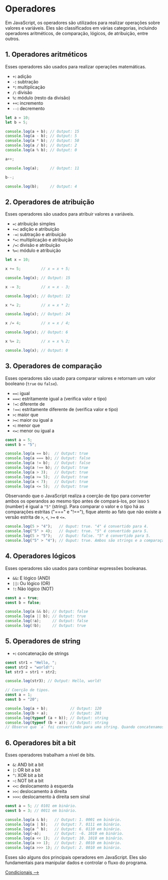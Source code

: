 # Operadores

Em JavaScript, os operadores são utilizados para realizar operações sobre valores e variáveis. Eles são classificados em várias categorias, incluindo operadores aritméticos, de comparação, lógicos, de atribuição, entre outros.

## 1. Operadores aritméticos

Esses operadores são usados para realizar operações matemáticas.

- `+`**:** adição
- `-`**:** subtração
- `*`**:** multiplicação
- `/`**:** divisão
- `%`**:** módulo (resto da divisão)
- `++`**:** incremento
- `--`**:** decremento

```JavaScript
let a = 10;
let b = 5;

console.log(a + b); // Output: 15
console.log(a - b); // Output: 5
console.log(a * b); // Output: 50
console.log(a / b); // Output: 2
console.log(a % b); // Output: 0

a++;

console.log(a);     // Output: 11

b--;

console.log(b);     // Output: 4
```

## 2. Operadores de atribuição

Esses operadores são usados para atribuir valores a variáveis.

- `=`**:** atribuição simples
- `+=`**:** adição e atribuição
- `-=`**:** subtração e atribuição
- `*=`**:** multiplicação e atribuição
- `/=`**:** divisão e atribuição
- `%=`**:** módulo e atribuição

```JavaScript
let x = 10;

x += 5;         // x = x + 5;

console.log(x); // Output: 15

x -= 3;         // x = x - 3;

console.log(x); // Output: 12

x *= 2;         // x = x * 2;

console.log(x); // Output: 24

x /= 4;         // x = x / 4;

console.log(x); // Output: 6

x %= 2;         // x = x % 2;

console.log(x); // Output: 0
```

## 3. Operadores de comparação

Esses operadores são usado para comparar valores e retornam um valor booleano (`true` ou `false`).

- `==`**:** igual
- `===`**:** estritamente igual a (verifica valor e tipo)
- `!=`**:** diferente de
- `!==`**:** estritamente diferente de (verifica valor e tipo)
- `>`**:** maior que
- `>=`**:** maior ou igual a
- `<`**:** menor que
- `<=`**:** menor ou igual a

```JavaScript
const a = 5;
const b = "5";

console.log(a == b);  // Output: true
console.log(a === b); // Output: false
console.log(a != b);  // Output: false
console.log(a !== b); // Output: true
console.log(a > 3);   // Output: true
console.log(a >= 5);  // Output: true
console.log(a < 7);   // Output: true
console.log(a <= 5);  // Output: true
```

Observando que o JavaScript realiza a coerção de tipo para converter ambos os operandos ao mesmo tipo antes de compará-los, por isso `5` (number) é igual a `"5"` (string). Para comparar o valor e o tipo há as comparações estritas ("===" e "!=="), fique atento ao fato que não existe a versão estrita de `>`, `<`, `>=` e `<=`.

```JavaScript
console.log(5 > "4");   // Ouput: true. "4" é convertido para 4.
console.log("5" > 4);   // Ouput: true. "5" é convertido para 5.
console.log(5 > "5");   // Ouput: false. "5" é convertido para 5.
console.log("5" > "4"); // Ouput: true. Ambos são strings e a comparação é lexicográfica.
```

## 4. Operadores lógicos

Esses operadores são usados para combinar expressões booleanas.

- `&&`**:** E lógico (AND)
- `||`**:** Ou lógico (OR)
- `!`**:** Não lógico (NOT)

```JavaScript
const a = true;
const b = false;

console.log(a && b); // Output: false
console.log(a || b); // Output: true
console.log(!a);     // Output: false
console.log(!b);     // Output: true
```

## 5. Operadores de string

- `+`**:** concatenação de strings

```JavaScript
const str1 = "Hello, ";
const str2 = "world!";
let str3 = str1 + str2;

console.log(str3); // Output: Hello, world!

// Coerção de tipos.
const a = 1;
const b = "20";

console.log(a + b);          // Output: 120
console.log(b + a);          // Output: 201
console.log(typeof (a + b)); // Output: string
console.log(typeof (b + a)); // Output: string
// Observe que `a` foi convertindo para uma string. Quando concatenamos um `number` e uma `string`, o resultado final é uma `string`, quando concatenamos um booleano e uma string, o resultado final é uma string; então fique atento ao que acontecerá quando for realizar uma concatenação.
```

## 6. Operadores bit a bit

Esses operadores trabalham a nível de bits.

- `&`**:** AND bit a bit
- `|`**:** OR bit a bit
- `^`**:** XOR bit a bit
- `~`**:** NOT bit a bit
- `<<`**:** deslocamento à esquerda
- `>>`**:** deslocamento à direita
- `>>>`**:** deslocamento à direita sem sinal

```JavaScript
const a = 5; // 0101 em binário.
const b = 3; // 0011 em binário.

console.log(a & b);   // Output: 1. 0001 em binário.
console.log(a | b);   // Output: 7. 0111 em binário.
console.log(a ^ b);   // Output: 6. 0110 em binário.
console.log(~a);      // Output: -6. 1010 em binário.
console.log(a << 1);  // Output: 10. 1010 em binário.
console.log(a >> 1);  // Output: 2. 0010 em binário.
console.log(a >>> 1); // Output: 2. 0010 em binário.
```

Esses são alguns dos principais operadores em JavaScript. Eles são fundamentais para manipular dados e controlar o fluxo do programa.

[Condicionais -->](../estruturas-controle/condicionais.md)
